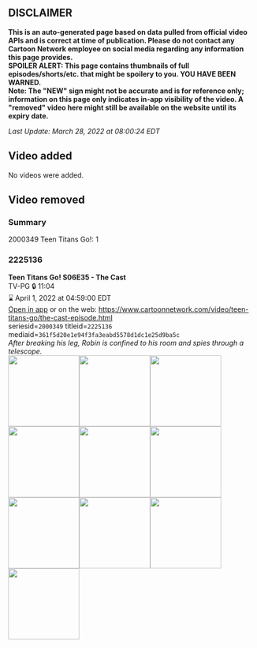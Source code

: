 ## DISCLAIMER
**This is an auto-generated page based on data pulled from official video APIs and is correct at time of publication. Please do not contact any Cartoon Network employee on social media regarding any information this page provides.**  
**SPOILER ALERT: This page contains thumbnails of full episodes/shorts/etc. that might be spoilery to you. YOU HAVE BEEN WARNED.**  
**Note: The "NEW" sign might not be accurate and is for reference only; information on this page only indicates in-app visibility of the video. A "removed" video here might still be available on the website until its expiry date.**  

_Last Update: March 28, 2022 at 08:00:24 EDT_
## Video added
No videos were added.  
## Video removed
### Summary
2000349 Teen Titans Go!: 1  
### 2225136
**Teen Titans Go! S06E35 - The Cast**  
TV-PG 🔒 11:04  
⌛ April 1, 2022 at 04:59:00 EDT  
[Open in app](https://cnvideo.sercomkc.org/redirector.html?type=cnapp&seriesid=2000349&titleid=2225136&mediaid=361f5d20e1e94f3fa3eabd5578d1dc1e25d9ba5c) or on the web: https://www.cartoonnetwork.com/video/teen-titans-go/the-cast-episode.html  
seriesid=`2000349` titleid=`2225136` mediaid=`361f5d20e1e94f3fa3eabd5578d1dc1e25d9ba5c`  
_After breaking his leg, Robin is confined to his room and spies through a telescope._  
<a href="https://s3.amazonaws.com/cartoonorchestrator/2225136_001_1280x720.jpg"><img src="https://s3.amazonaws.com/cartoonorchestrator/2225136_001_640x360.jpg" height="144px" /></a><a href="https://s3.amazonaws.com/cartoonorchestrator/2225136_002_1280x720.jpg"><img src="https://s3.amazonaws.com/cartoonorchestrator/2225136_002_640x360.jpg" height="144px" /></a><a href="https://s3.amazonaws.com/cartoonorchestrator/2225136_003_1280x720.jpg"><img src="https://s3.amazonaws.com/cartoonorchestrator/2225136_003_640x360.jpg" height="144px" /></a><a href="https://s3.amazonaws.com/cartoonorchestrator/2225136_004_1280x720.jpg"><img src="https://s3.amazonaws.com/cartoonorchestrator/2225136_004_640x360.jpg" height="144px" /></a><a href="https://s3.amazonaws.com/cartoonorchestrator/2225136_005_1280x720.jpg"><img src="https://s3.amazonaws.com/cartoonorchestrator/2225136_005_640x360.jpg" height="144px" /></a><a href="https://s3.amazonaws.com/cartoonorchestrator/2225136_006_1280x720.jpg"><img src="https://s3.amazonaws.com/cartoonorchestrator/2225136_006_640x360.jpg" height="144px" /></a><a href="https://s3.amazonaws.com/cartoonorchestrator/2225136_007_1280x720.jpg"><img src="https://s3.amazonaws.com/cartoonorchestrator/2225136_007_640x360.jpg" height="144px" /></a><a href="https://s3.amazonaws.com/cartoonorchestrator/2225136_008_1280x720.jpg"><img src="https://s3.amazonaws.com/cartoonorchestrator/2225136_008_640x360.jpg" height="144px" /></a><a href="https://s3.amazonaws.com/cartoonorchestrator/2225136_009_1280x720.jpg"><img src="https://s3.amazonaws.com/cartoonorchestrator/2225136_009_640x360.jpg" height="144px" /></a><a href="https://s3.amazonaws.com/cartoonorchestrator/2225136_010_1280x720.jpg"><img src="https://s3.amazonaws.com/cartoonorchestrator/2225136_010_640x360.jpg" height="144px" /></a>
